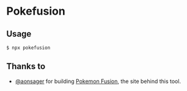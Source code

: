 # Pokefusion

## Usage

```
$ npx pokefusion
```

## Thanks to

- [@aonsager](https://twitter.com/aonsager) for building [Pokemon Fusion](https://pokemon.alexonsager.net/), the site behind this tool.
